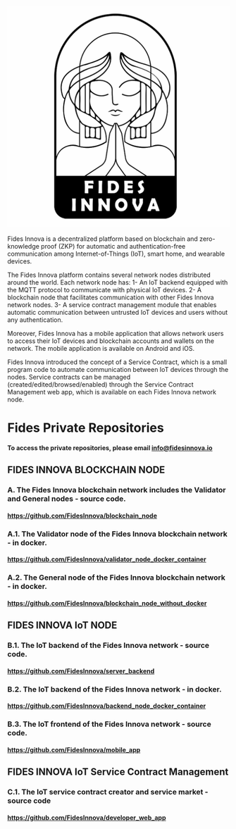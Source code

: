 ![alt text](github-logo.jpg)


Fides Innova is a decentralized platform based on blockchain and zero-knowledge proof (ZKP) for automatic and authentication-free communication among Internet-of-Things (IoT), smart home, and wearable devices.

The Fides Innova platform contains several network nodes distributed around the world. Each network node has: 1- An IoT backend equipped with the MQTT protocol to communicate with physical IoT devices. 2- A blockchain node that facilitates communication with other Fides Innova network nodes. 3- A service contract management module that enables automatic communication between untrusted IoT devices and users without any authentication.

Moreover, Fides Innova has a mobile application that allows network users to access their IoT devices and blockchain accounts and wallets on the network. The mobile application is available on Android and iOS.

Fides Innova introduced the concept of a Service Contract, which is a small program code to automate communication between IoT devices through the nodes. Service contracts can be managed (created/edited/browsed/enabled) through the Service Contract Management web app, which is available on each Fides Innova network node.

# Fides Private Repositories 
#### To access the private repositories, please email info@fidesinnova.io


## FIDES INNOVA BLOCKCHAIN NODE
### A. The Fides Innova blockchain network includes the Validator and General nodes - source code.
#### https://github.com/FidesInnova/blockchain_node

### A.1. The Validator node of the Fides Innova blockchain network - in docker. 
#### https://github.com/FidesInnova/validator_node_docker_container

### A.2. The General node of the Fides Innova blockchain network - in docker.
#### https://github.com/FidesInnova/blockchain_node_without_docker


## FIDES INNOVA IoT NODE
### B.1. The IoT backend of the Fides Innova network - source code. 
#### https://github.com/FidesInnova/server_backend

### B.2. The IoT backend of the Fides Innova network - in docker. 
#### https://github.com/FidesInnova/backend_node_docker_container

### B.3. The IoT frontend of the Fides Innova network - source code. 
#### https://github.com/FidesInnova/mobile_app


## FIDES INNOVA IoT Service Contract Management
### C.1. The IoT service contract creator and service market - source code
#### https://github.com/FidesInnova/developer_web_app


